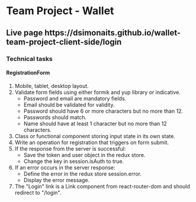 <h1>Team Project - Wallet</h1>

<h2>Live page  https://dsimonaits.github.io/wallet-team-project-client-side/login</h2>

<h3>Technical tasks</h3>

<h4>RegistrationForm</h4>

1. Mobile, tablet, desktop layout.
2. Validate form fields using either formik and yup library or indicative.
   - Password and email are mandatory fields.
   - Email should be validated for validity.
   - Password should have 6 or more characters but no more than 12.
   - Passwords should match.
   - Name should have at least 1 character but no more than 12 characters.
3. Class or functional component storing input state in its own state.
4. Write an operation for registration that triggers on form submit.
5. If the response from the server is successful:
   - Save the token and user object in the redux store.
   - Change the key in session.isAuth to true.
6. If an error occurs in the server response:
   - Define the error in the redux store session.error.
   - Display the error message.
7. The "Login" link is a Link component from react-router-dom and should redirect to "/login".
